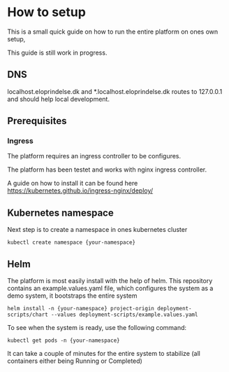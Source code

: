 
# How to setup

This is a small quick guide on how to run the entire platform on ones own setup, 

This guide is still work in progress.

## DNS

localhost.eloprindelse.dk and *.localhost.eloprindelse.dk routes to 127.0.0.1 and should help 
local development.


## Prerequisites

### Ingress

The platform requires an ingress controller to be configures.

The platform has been testet and works with nginx ingress controller.

A guide on how to install it can be found here https://kubernetes.github.io/ingress-nginx/deploy/



## Kubernetes namespace

Next step is to create a namespace in ones kubernetes cluster
    
    kubectl create namespace {your-namespace}

## Helm 

The platform is most easily install with the help of helm. 
This repository contains an example.values.yaml file, which configures the system as a demo system,
it bootstraps the entire system

    helm install -n {your-namespace} project-origin deployment-scripts/chart --values deployment-scripts/example.values.yaml

To see when the system is ready, use the following command:

    kubectl get pods -n {your-namespace}

It can take a couple of minutes for the entire system to stabilize (all containers either being Running or Completed) 

